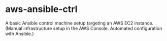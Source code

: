 # aws-ansible-ctrl
A basic Ansible control machine setup targeting an AWS EC2 instance. (Manual infrastructure setup in the AWS Console. Automated configuration with Ansible.)
